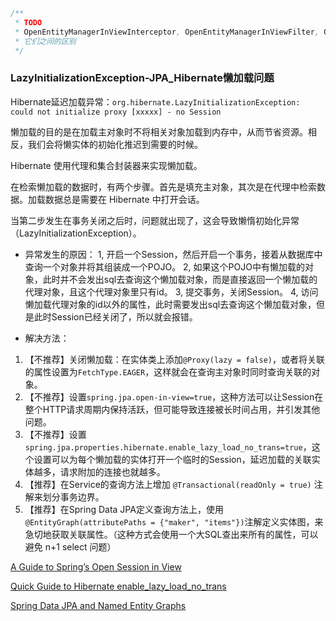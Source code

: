 ```java
/**
 * TODO
 * OpenEntityManagerInViewInterceptor, OpenEntityManagerInViewFilter, OpenSessionInViewInterceptor, OpenSessionInViewFilter 
 * 它们之间的区别
 */
```

### LazyInitializationException-JPA_Hibernate懒加载问题
Hibernate延迟加载异常：`org.hibernate.LazyInitializationException: could not initialize proxy [xxxxx] - no Session`

懒加载的目的是在加载主对象时不将相关对象加载到内存中，从而节省资源。相反，我们会将懒实体的初始化推迟到需要的时候。

Hibernate 使用代理和集合封装器来实现懒加载。

在检索懒加载的数据时，有两个步骤。首先是填充主对象，其次是在代理中检索数据。加载数据总是需要在 Hibernate 中打开会话。

当第二步发生在事务关闭之后时，问题就出现了，这会导致懒惰初始化异常（LazyInitializationException）。

- 异常发生的原因：
1, 开启一个Session，然后开启一个事务，接着从数据库中查询一个对象并将其组装成一个POJO。
2, 如果这个POJO中有懒加载的对象，此时并不会发出sql去查询这个懒加载对象，而是直接返回一个懒加载的代理对象，且这个代理对象里只有id。
3, 提交事务，关闭Session。
4, 访问懒加载代理对象的id以外的属性，此时需要发出sql去查询这个懒加载对象，但是此时Session已经关闭了，所以就会报错。

- 解决方法：
1. 【不推荐】关闭懒加载：在实体类上添加`@Proxy(lazy = false)`，或者将关联的属性设置为`FetchType.EAGER`，这样就会在查询主对象时同时查询关联的对象。
2. 【不推荐】设置`spring.jpa.open-in-view=true`，这种方法可以让Session在整个HTTP请求周期内保持活跃，但可能导致连接被长时间占用，并引发其他问题。
3. 【不推荐】设置`spring.jpa.properties.hibernate.enable_lazy_load_no_trans=true`，这个设置可以为每个懒加载的实体打开一个临时的Session，延迟加载的关联实体越多，请求附加的连接也就越多。
4. 【推荐】在Service的查询方法上增加 `@Transactional(readOnly = true)` 注解来划分事务边界。
5. 【推荐】在Spring Data JPA定义查询方法上，使用`@EntityGraph(attributePaths = {"maker", "items"})`注解定义实体图，来急切地获取关联属性。（这种方式会使用一个大SQL查出来所有的属性，可以避免 n+1 select 问题）


[A Guide to Spring’s Open Session in View](https://www.baeldung.com/spring-open-session-in-view)

[Quick Guide to Hibernate enable_lazy_load_no_trans](https://www.baeldung.com/hibernate-lazy-loading-workaround)

[Spring Data JPA and Named Entity Graphs](https://www.baeldung.com/spring-data-jpa-named-entity-graphs)